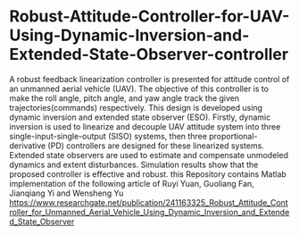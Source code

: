 # Robust-Attitude-Controller-for-UAV-Using-Dynamic-Inversion-and-Extended-State-Observer-controller
A robust feedback linearization controller is presented for attitude control of an unmanned aerial vehicle (UAV). The objective of this controller is to make the roll angle, pitch angle, and yaw angle track the given trajectories(commands) respectively. This design is developed using dynamic inversion and extended state observer (ESO). Firstly, dynamic inversion is used to linearize and decouple UAV attitude system into three single-input-single-output (SISO) systems, then three proportional-derivative (PD) controllers are designed for these linearized systems. Extended state observers are used to estimate and compensate unmodeled dynamics and extent disturbances. Simulation results show that the proposed controller is effective and robust.
 this Repository contains Matlab implementation of the following article of Ruyi Yuan, Guoliang Fan, Jianqiang Yi and Wensheng Yu  https://www.researchgate.net/publication/241163325_Robust_Attitude_Controller_for_Unmanned_Aerial_Vehicle_Using_Dynamic_Inversion_and_Extended_State_Observer

